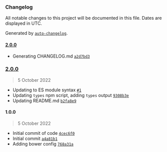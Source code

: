 ### Changelog

All notable changes to this project will be documented in this file. Dates are displayed in UTC.

Generated by [`auto-changelog`](https://github.com/CookPete/auto-changelog).

#### [2.0.0](https://github.com/avoidwork/tiny-merge/compare/2.0.0...2.0.0)

- Generating CHANGELOG.md [`a2d7bd3`](https://github.com/avoidwork/tiny-merge/commit/a2d7bd312d3bafb2a40df4dabd9eead2a4ce00d8)

### [2.0.0](https://github.com/avoidwork/tiny-merge/compare/1.0.0...2.0.0)

> 5 October 2022

- Updating to ES module syntax [`#1`](https://github.com/avoidwork/tiny-merge/pull/1)
- Updating `types` npm script, adding `types` output [`9308b3e`](https://github.com/avoidwork/tiny-merge/commit/9308b3e48d9264937ac64639d23ee64f302fd0f9)
- Updating README.md [`b2fa8e9`](https://github.com/avoidwork/tiny-merge/commit/b2fa8e98c98d0a02fb537591f0e7980285081200)

#### 1.0.0

> 5 October 2022

- Initial commit of code [`4cec6f0`](https://github.com/avoidwork/tiny-merge/commit/4cec6f0b107a932bfba2f052d98d1d0fe0008f7f)
- Initial commit [`a4a81b1`](https://github.com/avoidwork/tiny-merge/commit/a4a81b1fdc347333d57cb45b850b20ee682ae1b5)
- Adding bower config [`768a31a`](https://github.com/avoidwork/tiny-merge/commit/768a31a71f33f63bf128fe2e3d51628fa39170f9)
